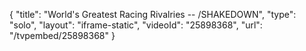 {
    "title": "World's Greatest Racing Rivalries -- \/SHAKEDOWN",
    "type": "solo",
    "layout": "iframe-static",
    "videoId": "25898368",
    "url": "\/tvpembed\/25898368"
}